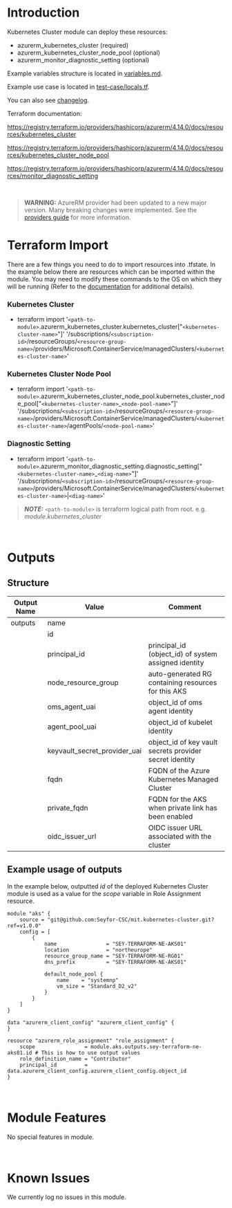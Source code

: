 # Introduction
Kubernetes Cluster module can deploy these resources:
* azurerm_kubernetes_cluster (required)
* azurerm_kubernetes_cluster_node_pool (optional)
* azurerm_monitor_diagnostic_setting (optional)

Example variables structure is located in [variables.md](variables.md).

Example use case is located in [test-case/locals.tf](test-case/locals.tf).

You can also see [changelog](CHANGELOG.md).

Terraform documentation:

https://registry.terraform.io/providers/hashicorp/azurerm/4.14.0/docs/resources/kubernetes_cluster

https://registry.terraform.io/providers/hashicorp/azurerm/4.14.0/docs/resources/kubernetes_cluster_node_pool

https://registry.terraform.io/providers/hashicorp/azurerm/4.14.0/docs/resources/monitor_diagnostic_setting

&nbsp;

> **WARNING:** AzureRM provider had been updated to a new major version. Many breaking changes were implemented. See the [providers guide](https://registry.terraform.io/providers/hashicorp/azurerm/latest/docs/guides/4.0-upgrade-guide) for more information.

# Terraform Import
There are a few things you need to do to import resources into .tfstate. In the example below there are resources which can be imported within the module. You may need to modify these commands to the OS on which they will be running (Refer to the [documentation](https://developer.hashicorp.com/terraform/cli/commands/import#example-import-into-resource-configured-with-for_each) for additional details).
### Kubernetes Cluster
* terraform import '`<path-to-module>`.azurerm_kubernetes_cluster.kubernetes_cluster["`<kubernetes-cluster-name>`"]' '/subscriptions/`<subscription-id>`/resourceGroups/`<resource-group-name>`/providers/Microsoft.ContainerService/managedClusters/`<kubernetes-cluster-name>`'
### Kubernetes Cluster Node Pool
* terraform import '`<path-to-module>`.azurerm_kubernetes_cluster_node_pool.kubernetes_cluster_node_pool["`<kubernetes-cluster-name>`_`<node-pool-name>`"]' '/subscriptions/`<subscription-id>`/resourceGroups/`<resource-group-name>`/providers/Microsoft.ContainerService/managedClusters/`<kubernetes-cluster-name>`/agentPools/`<node-pool-name>`'
### Diagnostic Setting
* terraform import '`<path-to-module>`.azurerm_monitor_diagnostic_setting.diagnostic_setting["`<kubernetes-cluster-name>`_`<diag-name>`"]' '/subscriptions/`<subscription-id>`/resourceGroups/`<resource-group-name>`/providers/Microsoft.ContainerService/managedClusters/`<kubernetes-cluster-name>`|`<diag-name>`'

 > **_NOTE:_** `<path-to-module>` is terraform logical path from root. e.g. _module.kubernetes\_cluster_

&nbsp;

# Outputs
## Structure

| Output Name | Value                        | Comment                                                 |
| ----------- | ---------------------------- | ------------------------------------------------------- |
| outputs     | name                         |                                                         |
|             | id                           |                                                         |
|             | principal_id                 | principal_id (object_id) of system assigned identity    |
|             | node_resource_group          | auto-generated RG containing resources for this AKS     |
|             | oms_agent_uai                | object_id of oms agent identity                         |
|             | agent_pool_uai               | object_id of kubelet identity                           |
|             | keyvault_secret_provider_uai | object_id of key vault secrets provider secret identity |
|             | fqdn                         | FQDN of the Azure Kubernetes Managed Cluster            |
|             | private_fqdn                 | FQDN for the AKS when private link has been enabled     |
|             | oidc_issuer_url              | OIDC issuer URL associated with the cluster             |


## Example usage of outputs
In the example below, outputted _id_ of the deployed Kubernetes Cluster module is used as a value for the _scope_ variable in Role Assignment resource.
```
module "aks" {
    source = "git@github.com:Seyfor-CSC/mit.kubernetes-cluster.git?ref=v1.0.0"
    config = [
        {
            name                = "SEY-TERRAFORM-NE-AKS01"
            location            = "northeurope"
            resource_group_name = "SEY-TERRAFORM-NE-RG01"
            dns_prefix          = "SEY-TERRAFORM-NE-AKS01"

            default_node_pool {
                name    = "systemnp"
                vm_size = "Standard_D2_v2"
            }
        }
    ]
}

data "azurerm_client_config" "azurerm_client_config" {
}

resource "azurerm_role_assignment" "role_assignment" {
    scope                = module.aks.outputs.sey-terraform-ne-aks01.id # This is how to use output values
    role_definition_name = "Contributor"
    principal_id         = data.azurerm_client_config.azurerm_client_config.object_id
}
```

&nbsp;

# Module Features
No special features in module.

&nbsp;

# Known Issues
We currently log no issues in this module.